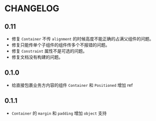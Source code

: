 # CHANGELOG

## 0.11

+ 修复 `Container` 不传 `alignment` 的时候高度不能正确的占满父组件的问题。
+ 修复只能传单个子组件的组件传多个不报错的问题。
+ 修复 `Constraint` 属性不是可选的问题。
+ 修复文档没有构建的问题。

## 0.1.0

+ 给直接包裹业务方内容的组件 `Container` 和 `Positioned` 增加 ref

## 0.1.1

+ `Container` 的 `margin` 和 `padding` 增加 `object` 支持
